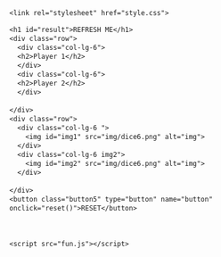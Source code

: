 <!DOCTYPE html>
<html lang="en" dir="ltr">
  <head>
    <meta charset="utf-8">
    <title>DICE GAME</title>
    <!-- bootstrap -->
    <link rel="stylesheet" href="https://stackpath.bootstrapcdn.com/bootstrap/4.1.3/css/bootstrap.min.css" integrity="sha384-MCw98/SFnGE8fJT3GXwEOngsV7Zt27NXFoaoApmYm81iuXoPkFOJwJ8ERdknLPMO" crossorigin="anonymous">
    <script src="https://stackpath.bootstrapcdn.com/bootstrap/4.1.3/js/bootstrap.min.js" integrity="sha384-ChfqqxuZUCnJSK3+MXmPNIyE6ZbWh2IMqE241rYiqJxyMiZ6OW/JmZQ5stwEULTy" crossorigin="anonymous"></script>
    <script src="https://code.jquery.com/jquery-3.3.1.slim.min.js" integrity="sha384-q8i/X+965DzO0rT7abK41JStQIAqVgRVzpbzo5smXKp4YfRvH+8abtTE1Pi6jizo" crossorigin="anonymous"></script>
    <script src="https://cdnjs.cloudflare.com/ajax/libs/popper.js/1.14.3/umd/popper.min.js" integrity="sha384-ZMP7rVo3mIykV+2+9J3UJ46jBk0WLaUAdn689aCwoqbBJiSnjAK/l8WvCWPIPm49" crossorigin="anonymous"></script>


  <!-- font -->
  <link rel="preconnect" href="https://fonts.googleapis.com">
<link rel="preconnect" href="https://fonts.gstatic.com" crossorigin>
<link href="https://fonts.googleapis.com/css2?family=Merriweather:ital,wght@1,300&display=swap" rel="stylesheet">
    <!-- css -->


    <link rel="stylesheet" href="style.css">

  </head>
  <body>



    <h1 id="result">REFRESH ME</h1>
    <div class="row">
      <div class="col-lg-6">
      <h2>Player 1</h2>
      </div>
      <div class="col-lg-6">
      <h2>Player 2</h2>
      </div>

    </div>
    <div class="row">
      <div class="col-lg-6 ">
        <img id="img1" src="img/dice6.png" alt="img">
      </div>
      <div class="col-lg-6 img2">
        <img id="img2" src="img/dice6.png" alt="img">
      </div>

    </div>
    <button class="button5" type="button" name="button" onclick="reset()">RESET</button>



    <script src="fun.js"></script>
  </body>
</html>

